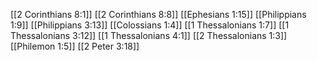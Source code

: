 [[2 Corinthians 8:1]]
[[2 Corinthians 8:8]]
[[Ephesians 1:15]]
[[Philippians 1:9]]
[[Philippians 3:13]]
[[Colossians 1:4]]
[[1 Thessalonians 1:7]]
[[1 Thessalonians 3:12]]
[[1 Thessalonians 4:1]]
[[2 Thessalonians 1:3]]
[[Philemon 1:5]]
[[2 Peter 3:18]]

